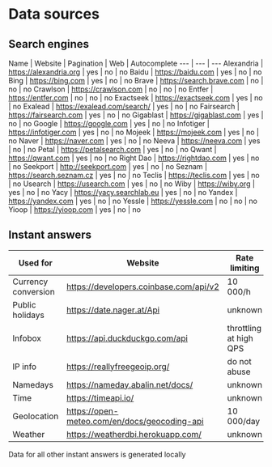 # Data sources

## Search engines

Name | Website | Pagination | Web | Autocomplete
 --- | --- | ---
Alexandria | https://alexandria.org | yes | no | no
Baidu | https://baidu.com | yes | no | no
Bing | https://bing.com | yes | no | no
Brave | https://search.brave.com | no | no | no
Crawlson | https://crawlson.com | no | no | no
Entfer | https://entfer.com | no | no | no
Exactseek | https://exactseek.com | yes | no | no
Exalead | https://exalead.com/search/ | yes | no | no
Fairsearch | https://fairsearch.com | yes | no | no
Gigablast | https://gigablast.com | yes | no | no
Google | https://google.com | yes | no | no
Infotiger | https://infotiger.com | yes | no | no
Mojeek | https://mojeek.com | yes | no | no
Naver | https://naver.com | yes | no | no
Neeva | https://neeva.com | yes | no | no
Petal | https://petalsearch.com | yes | no | no
Qwant | https://qwant.com | yes | no | no
Right Dao | https://rightdao.com | yes | no | no
Seekport | http://seekport.com | yes | no | no
Seznam | https://search.seznam.cz | yes | no | no
Teclis | https://teclis.com | yes | no | no
Usearch | https://usearch.com | yes | no | no
Wiby | https://wiby.org | yes | no | no
Yacy | https://yacy.searchlab.eu | yes | no | no
Yandex | https://yandex.com | yes | no | no
Yessle | https://yessle.com | no | no | no
Yioop | https://yioop.com | yes | no | no

## Instant answers

Used for | Website | Rate limiting
 --- | --- | ---
Currency conversion | https://developers.coinbase.com/api/v2 | 10 000/h
Public holidays | https://date.nager.at/Api | unknown
Infobox | https://api.duckduckgo.com/api | throttling at high QPS
IP info | https://reallyfreegeoip.org/ | do not abuse
Namedays | https://nameday.abalin.net/docs/ | unknown
Time | https://timeapi.io/ | unknown
Geolocation | https://open-meteo.com/en/docs/geocoding-api | 10 000/day
Weather | https://weatherdbi.herokuapp.com/ | unknown

Data for all other instant answers is generated locally
